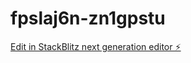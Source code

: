 # fpslaj6n-zn1gpstu

[Edit in StackBlitz next generation editor ⚡️](https://stackblitz.com/~/github.com/liljoebro3/fpslaj6n-zn1gpstu)
